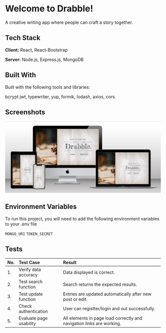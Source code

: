 # Welcome to Drabble!

A creative writing app where people can craft a story together. 

## Tech Stack

**Client:** React, React-Bootstrap

**Server:** Node.js, Express.js, MongoDB

## Built With

Built with the following tools and libraries:

bcrypt jwt, typewriter, yup, formik, lodash, axios, cors


## Screenshots

![App Screenshot](client\src\images\mockup.png)


## Environment Variables

To run this project, you will need to add the following environment variables to your .env file

`MONGO_URI`
`TOKEN_SECRET`

## Tests

|No.| Test Case | Result |
|:--|:----------|:-------|
|1.| Verify data accuracy | Data displayed is correct. |
|2.| Test search function   | Search returns the expected results. |
|3.| Test update function  | Entries are updated automatically after new post or edit. |
|4.| Check authentication | User can registter/login and out successfully.|
|5.| Evaluate page usability | All elements in page load correctly and navigation links are working.|
